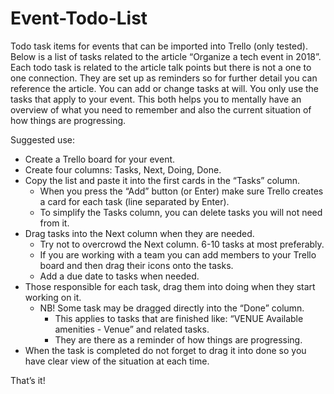 # Event-Todo-List
Todo task items for events that can be imported into Trello (only tested).
Below is a list of tasks related to the article “Organize a tech event in 2018”. Each todo task is related to the article talk points but there is not a one to one connection. They are set up as reminders so for further detail you can reference the article. You can add or change tasks at will. You only use the tasks that apply to your event. This both helps you to mentally have an overview of what you need to remember and also the current situation of how things are progressing.

Suggested use:
- Create a Trello board for your event.
- Create four columns: Tasks, Next, Doing, Done.
- Copy the list and paste it into the first cards in the “Tasks” column. 
  - When you press the “Add” button (or Enter) make sure Trello creates a card for each task (line separated by Enter).
  - To simplify the Tasks column, you can delete tasks you will not need from it.
- Drag tasks into the Next column when they are needed.
  - Try not to overcrowd the Next column. 6-10 tasks at most preferably.
  - If you are working with a team you can add members to your Trello board and then drag their icons onto the tasks.
  - Add a due date to tasks when needed.
- Those responsible for each task, drag them into doing when they start working on it.
  - NB! Some task may be dragged directly into the “Done” column. 
    - This applies to tasks that are finished like: 
	      “VENUE Available amenities - Venue” and related tasks.
    - They are there as a reminder of how things are progressing.
- When the task is completed do not forget to drag it into done so you have clear view of the situation at each time.

That’s it!

